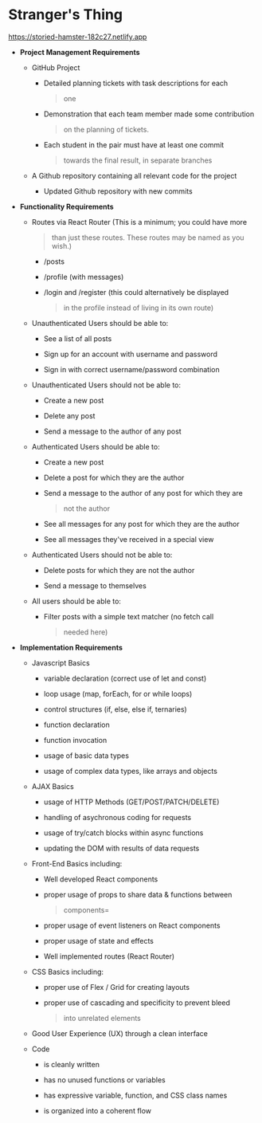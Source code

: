 # Stranger's Thing
https://storied-hamster-182c27.netlify.app

-   **Project Management Requirements**

    -   GitHub Project

        -   Detailed planning tickets with task descriptions for each
            > one

        -   Demonstration that each team member made some contribution
            > on the planning of tickets.

        -   Each student in the pair must have at least one commit
            > towards the final result, in separate branches

    -   A Github repository containing all relevant code for the project

        -   Updated Github repository with new commits

-   **Functionality Requirements**

    -   Routes via React Router (This is a minimum; you could have more
        > than just these routes. These routes may be named as you
        > wish.)

        -   /posts

        -   /profile (with messages)

        -   /login and /register (this could alternatively be displayed
            > in the profile instead of living in its own route)

    -   Unauthenticated Users should be able to:

        -   See a list of all posts

        -   Sign up for an account with username and password

        -   Sign in with correct username/password combination

    -   Unauthenticated Users should not be able to:

        -   Create a new post

        -   Delete any post

        -   Send a message to the author of any post

    -   Authenticated Users should be able to:

        -   Create a new post

        -   Delete a post for which they are the author

        -   Send a message to the author of any post for which they are
            > not the author

        -   See all messages for any post for which they are the author

        -   See all messages they\'ve received in a special view

    -   Authenticated Users should not be able to:

        -   Delete posts for which they are not the author

        -   Send a message to themselves

    -   All users should be able to:

        -   Filter posts with a simple text matcher (no fetch call
            > needed here)

-   **Implementation Requirements**

    -   Javascript Basics

        -   variable declaration (correct use of let and const)

        -   loop usage (map, forEach, for or while loops)

        -   control structures (if, else, else if, ternaries)

        -   function declaration

        -   function invocation

        -   usage of basic data types

        -   usage of complex data types, like arrays and objects

    -   AJAX Basics

        -   usage of HTTP Methods (GET/POST/PATCH/DELETE)

        -   handling of asychronous coding for requests

        -   usage of try/catch blocks within async functions

        -   updating the DOM with results of data requests

    -   Front-End Basics including:

        -   Well developed React components

        -   proper usage of props to share data & functions between
            > components=

        -   proper usage of event listeners on React components

        -   proper usage of state and effects

        -   Well implemented routes (React Router)

    -   CSS Basics including:

        -   proper use of Flex / Grid for creating layouts

        -   proper use of cascading and specificity to prevent bleed
            > into unrelated elements

    -   Good User Experience (UX) through a clean interface

    -   Code

        -   is cleanly written

        -   has no unused functions or variables

        -   has expressive variable, function, and CSS class names

        -   is organized into a coherent flow

 

 

